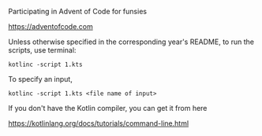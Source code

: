 Participating in Advent of Code for funsies

https://adventofcode.com


Unless otherwise specified in the corresponding year's README, to run the scripts, use terminal:

```
kotlinc -script 1.kts
```

To specify an input,

```
kotlinc -script 1.kts <file name of input>
```

If you don't have the Kotlin compiler, you can get it from here

https://kotlinlang.org/docs/tutorials/command-line.html
